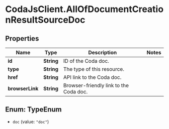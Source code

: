 # CodaJsClient.AllOfDocumentCreationResultSourceDoc

## Properties
Name | Type | Description | Notes
------------ | ------------- | ------------- | -------------
**id** | **String** | ID of the Coda doc. | 
**type** | **String** | The type of this resource. | 
**href** | **String** | API link to the Coda doc. | 
**browserLink** | **String** | Browser-friendly link to the Coda doc. | 

<a name="TypeEnum"></a>
## Enum: TypeEnum

* `doc` (value: `"doc"`)

